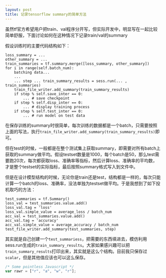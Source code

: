 ```yaml
---
layout: post
title: 记录tensorflow summary的简单方法
---
```


虽然tf官方希望用户把train、val程序分开写，但实际开发中，明显写在一起比较简单舒服，下面讨论如何在这种情况下记录train/val的summary

假设训练时的主要代码结构如下：

	loss_summary = ...
	other_summary = ...
	train_summaries = tf.summary.merge([loss_summary, other_summary])
	for i in range(self.batch_num):
		batching data...
		...
		... step ... train_summary_results = sess.run(... , train_summaries)
		train_file_writer.add_summary(train_summary_results)
		if step % self.save_inter == 0:
			... # save checkpoint
		if step % self.disp_inter == 0:
			... # display training process
    	if step % self.test_inter == 0:
			... # run model on test data
	

在保存训练的summary时很简单，每次训练的数据都是一个batch，只需要按照上面的写法，执行`train_file_writer.add_summary(train_summary_results)`即可。

但在test的时候，一般都是在整个测试集上获取summary，即需要对所有batch上获取的summary做平均。假设testset数量是1000，每个batch是50，那么test需要跑20次，每次都获取loss、准确率等指标，然后计算loss、准确率的平均数，才是整个testset的实际指标，最后按照summary格式写入到文件中。

但是在设计模型结构的时候，无论你是train还是test，结构都是一样的，每次只能计算一个batch的loss、准确率，没法单独为testset做平均。于是我想到了如下投机取巧的方法：

```
test_summaries = tf.Summary()
loss_val = test_summaries.value.add()
loss_val.tag = 'loss'
loss_val.simple_value = average_loss / batch_num
acc_val = test_summaries.value.add()
acc_val.tag = 'accuracy'
acc_val.simple_value = average_accuracy / batch_num
test_file_writer.add_summary(test_summaries, step)
```

其实就是自己创建一个`test_summariess`，把需要的东西填进去，模仿利用sess.run生成的`train_summary_results`。大家如果感兴趣可以把`train_summary_results`打印出来，其实就是这么个结构。目前我只保存过`scalar`，但是其他值应该也可以这么保存。

```javascript
/* Some pointless Javascript */
var rawr = ["r", "a", "w", "r"];
```



